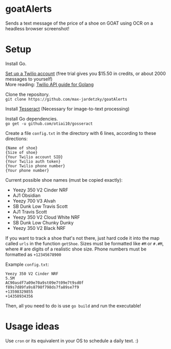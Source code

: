 # goatAlerts
Sends a text message of the price of a shoe on GOAT using OCR on a headless browser screenshot!

# Setup
Install Go.

[Set up a Twilio account](https://www.twilio.com/sms) (free trial gives you $15.50 in credits, or about 2000 messages to yourself)  
More reading: [Twilio API guide for Golang](https://www.twilio.com/blog/2017/09/send-text-messages-golang.html)

Clone the repository.  
`git clone https://github.com/max-jardetzky/goatAlerts`

Install [Tesseract](https://github.com/tesseract-ocr/tesseract/wiki) (Necessary for image-to-text processing)

Install Go dependencies.  
`go get -u github.com/otiai10/gosseract`

Create a file `config.txt` in the directory with 6 lines, according to these directions:  
```
{Name of shoe}  
{Size of shoe}  
{Your Twilio account SID}  
{Your Twilio auth token}  
{Your Twilio phone number}  
{Your phone number}  
```

Current possible shoe names (must be copied exactly):  
  - Yeezy 350 V2 Cinder NRF
  - AJ1 Obsidian
  - Yeezy 700 V3 Alvah
  - SB Dunk Low Travis Scott
  - AJ1 Travis Scott
  - Yeezy 350 V2 Cloud White NRF
  - SB Dunk Low Chunky Dunky
  - Yeezy 350 V2 Black NRF  

If you want to track a shoe that's not there, just hard code it into the map called `urls` in the function `getShoe`.
Sizes must be formatted like `#M` or `#.#M`, where # are digits of a realistic shoe size.
Phone numbers must be formatted as `+12345678900`

Example `config.txt`:
```
Yeezy 350 V2 Cinder NRF
5.5M
AC90asdf7a09e70a9st09e7t09e7t9sd0f
f89s7d89fa9s8798f798ds7fa89se7f9
+13598329855
+14358934356
```

Then, all you need to do is use `go build` and run the executable!

# Usage ideas
Use `cron` or its equivalent in your OS to schedule a daily text. :)
